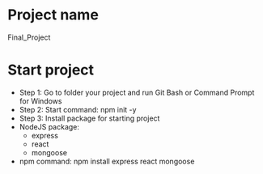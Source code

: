 # Project name
Final_Project
# Start project
- Step 1: Go to folder your project and run Git Bash or Command Prompt for Windows
- Step 2: Start command: npm init -y
- Step 3: Install package for starting project
 - NodeJS package: 
    - express 
    - react 
    - mongoose
 - npm command: npm install express react mongoose
###